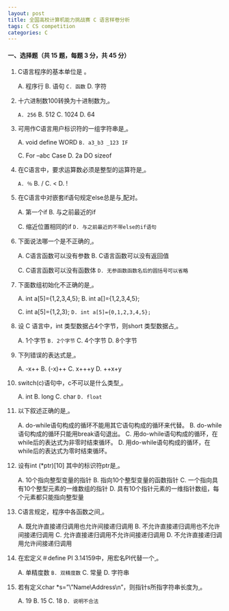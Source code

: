```yaml
---
layout: post
title: 全国高校计算机能力挑战赛 C 语言样卷分析
tags: C CS competition
categories: C
---
```


#### 一、选择题（共 15 题，每题 3 分，共 45 分）

1. C语言程序的基本单位是 <u></u>。

   A. 程序行     B. 语句      `C. 函数`     D. 字符

2. 十六进制数100转换为十进制数为<u> </u> 。

   `A. 256`      B. 512      C. 1024      D. 64

3. 可用作C语言用户标识符的一组字符串是<u> </u>。

   A. void define WORD          `B. a3_b3 _123 IF`

   C. For –abc Case                  D. 2a DO sizeof

4. 在C语言中，要求运算数必须是整型的运算符是<u> </u>。

   `A. ％`         B. /       C. <        D. !

5. 在C语言中对嵌套if语句规定else总是与<u> </u>配对。

   A. 第一个if                B. 与之前最近的if

   C. 缩近位置相同的if        `D. 与之前最近的不带else的if语句`

6. 下面说法哪一个是不正确的<u> </u> 。

   A. C语言函数可以没有参数             B. C语言函数可以没有返回值

   C. C语言函数可以没有函数体          `D. 无参函数函数名后的圆括号可以省略`

7. 下面数组初始化不正确的是<u> </u> 。

   A. int a[5]={1,2,3,4,5};          B. int a[]={1,2,3,4,5};

   C. int a[5]={1,2,3};                `D. int a[5]={0,1,2,3,4,5};`

8. 设 C 语言中，int 类型数据占4个字节，则short 类型数据占<u> </u> 。

   A. 1个字节    `B. 2个字节`    C. 4个字节    D. 8个字节

9. 下列错误的表达式是<u> </u> 。

   A. -x++    B. (-x)++    C. x+++y    D. ++x+y

10. switch(c)语句中，c不可以是什么类型<u> </u> 。

    A. int        B. long        C. char      `D. float`

11. 以下叙述正确的是<u> </u> 。

    A. do-while语句构成的循环不能用其它语句构成的循环来代替。
    B. do-while语句构成的循环只能用break语句退出。
    C. 用do-while语句构成的循环，在while后的表达式为非零时结束循环。
    D. 用do-while语句构成的循环，在while后的表达式为零时结束循环。

12. 设有int (*ptr)[10] 其中的标识符ptr是<u> </u> 。

    A. 10个指向整型变量的指针
    B. 指向10个整型变量的函数指针
    C. 一个指向具有10个整型元素的一维数组的指针
    D. 具有10个指针元素的一维指针数组，每个元素都只能指向整型量

13. C语言规定，程序中各函数之间<u> </u> 。

    A. 既允许直接递归调用也允许间接递归调用
    B. 不允许直接递归调用也不允许间接递归调用
    C. 允许直接递归调用不允许间接递归调用
    D. 不允许直接递归调用允许间接递归调用

14. 在宏定义＃define PI  3.14159中，用宏名PI代替一个<u> </u> 。

    A. 单精度数        `B. 双精度数`        C. 常量         D. 字符串

15. 若有定义char *s=”\\”Name\\Address\n”，则指针s所指字符串长度为<u> </u> 。

    A. 19     B. 15     C. 18    	`D. 说明不合法`

    

    ​	